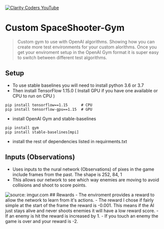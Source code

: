 <a href="https://www.youtube.com/claritycoders"><img src="https://i.imgur.com/sG7xxyc.png" title="Clarity Coders YouTube" /></a>
# Custom SpaceShooter-Gym
> Custom gym to use with OpenAI algorithms. Showing how you can create more test environments for your custom alorithms.
> Once you get your enviroment setup in the OpenAI Gym format it is super easy to switch between different test algorithms. 

## Setup
- To use stable baselines you will need to install python 3.6 or 3.7
- Then install TensorFlow 1.15.0 ( Install GPU if you have one available or CPU to run on CPU )
```shell
pip install tensorflow==1.15      # CPU
pip install tensorflow-gpu==1.15  # GPU
```
- install OpenAI Gym and stable-baselines
```shell
pip install gym
pip install stable-baselines[mpi]
```
- install the rest of dependencies listed in requirments.txt

## Inputs (Observations)
- Uses inputs to the nural network (Observations) of pixes in the game include frames from the past. The shape is 252, 84, 1
- This allows our network to see which way enemies are moving to avoid collisions and shoot to score points.
<img src="https://i.imgur.com/OJ5JMUe.jpg" title="source: imgur.com" />
## Rewards
- The enviroment provides a reward to allow the network to learn from it's actions. 
- The reward I chose if fairly simple at the start of the frame the reward is -0.001. This means if the AI just stays alive and never shoots enemies it will have a low reward score. 
- If an enemy is hit the reward is increased by 1. 
- If you touch an enemy the game is over and your reward is -2.
